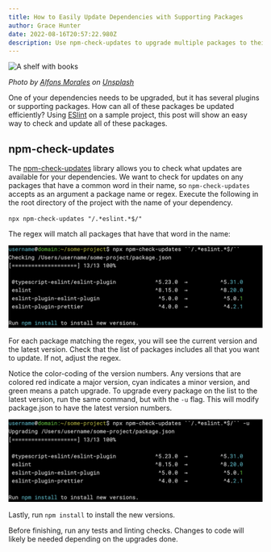 ```yaml
---
title: How to Easily Update Dependencies with Supporting Packages
author: Grace Hunter
date: 2022-08-16T20:57:22.980Z
description: Use npm-check-updates to upgrade multiple packages to their latest versions
---
```

![A shelf with books](alfons-morales-ylswjsy7stw-unsplash.jpg "A shelf with books")

*Photo by [Alfons Morales](https://unsplash.com/@alfonsmc10?utm_source=unsplash&utm_medium=referral&utm_content=creditCopyText) on [Unsplash](https://unsplash.com/s/photos/library?utm_source=unsplash&utm_medium=referral&utm_content=creditCopyText)*

One of your dependencies needs to be upgraded, but it has several plugins or supporting packages. How can all of these packages be updated efficiently? Using [ESlint](https://eslint.org/) on a sample project, this post will show an easy way to check and update all of these packages.

## n﻿pm-check-updates

The [npm-check-updates](https://github.com/raineorshine/npm-check-updates) library allows you to check what updates are available for your dependencies. We want to check for updates on any packages that have a common word in their name, so `npm-check-updates` accepts as an argument a package name or regex. Execute the following in the root directory of the project  with the name of your dependency.

`npx npm-check-updates "/.*eslint.*$/"`

The regex will match all packages that have that word in the name:

![An image of the command line after checking for updates. A list of package names that match the regex are displayed with the current and latest versions. ](screen-shot-2022-08-16-at-2.01.25-pm.png "Result of running npm-check-updates")

For each package matching the regex, you will see the current version and the latest version. Check that the list of packages includes all that you want to update. If not, adjust the regex. 

Notice the color-coding of the version numbers. Any versions that are colored red indicate a major version, cyan indicates a minor version, and green means a patch upgrade. To upgrade every package on the list to the latest version, run the same command, but with the `-u` flag. This will modify package.json to have the latest version numbers.

![An image of the command line after checking for updates. A list of package names are displayed with the previous and current versions. ](screen-shot-2022-08-16-at-2.39.06-pm.png "Result of running npm-check-updates -u")

Lastly, run `npm install` to install the new versions.

Before finishing, run any tests and linting checks. Changes to code will likely be needed depending on the upgrades done.